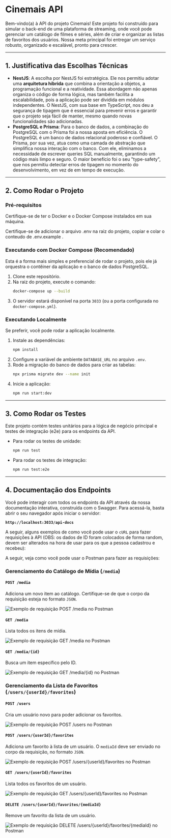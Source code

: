 # Cinemais API

Bem-vindo(a) à API do projeto Cinemais! Este projeto foi construído para simular o back-end de uma plataforma de streaming, onde você pode gerenciar um catálogo de filmes e séries, além de criar e organizar as listas de favoritos dos usuários. Nossa meta principal foi entregar um serviço robusto, organizado e escalável, pronto para crescer.

---

## 1. Justificativa das Escolhas Técnicas

* **NestJS**: A escolha por NestJS foi estratégica. Ele nos permitiu adotar uma **arquitetura híbrida** que combina a orientação a objetos, a programação funcional e a reatividade. Essa abordagem não apenas organiza o código de forma lógica, mas também facilita a escalabilidade, pois a aplicação pode ser dividida em módulos independentes. O NestJS, com sua base em TypeScript, nos deu a segurança de tipagem que é essencial para prevenir erros e garantir que o projeto seja fácil de manter, mesmo quando novas funcionalidades são adicionadas.
* **PostgreSQL e Prisma**: Para o banco de dados, a combinação do PostgreSQL com o Prisma foi a nossa aposta em eficiência. O PostgreSQL é um banco de dados relacional poderoso e confiável. O Prisma, por sua vez, atua como uma camada de abstração que simplifica nossa interação com o banco. Com ele, eliminamos a necessidade de escrever queries SQL manualmente, garantindo um código mais limpo e seguro. O maior benefício foi o seu "type-safety", que nos permitiu detectar erros de tipagem no momento do desenvolvimento, em vez de em tempo de execução.

---

## 2. Como Rodar o Projeto

### Pré-requisitos
Certifique-se de ter o Docker e o Docker Compose instalados em sua máquina.

Certifique-se de adicionar o arquivo .env na raiz do projeto, copiar e colar o conteudo de .env.example .

### Executando com Docker Compose (Recomendado)
Esta é a forma mais simples e preferencial de rodar o projeto, pois ele já orquestra o contêiner da aplicação e o banco de dados PostgreSQL.

1.  Clone este repositório.
2.  Na raiz do projeto, execute o comando:
    ```bash
    docker-compose up --build
    ```
3.  O servidor estará disponível na porta `3033` (ou a porta configurada no `docker-compose.yml`).

### Executando Localmente
Se preferir, você pode rodar a aplicação localmente.

1.  Instale as dependências:
    ```bash
    npm install
    ```
2.  Configure a variável de ambiente `DATABASE_URL` no arquivo `.env`.
3.  Rode a migração do banco de dados para criar as tabelas:
    ```bash
    npx prisma migrate dev --name init
    ```
4.  Inicie a aplicação:
    ```bash
    npm run start:dev
    ```

---

## 3. Como Rodar os Testes

Este projeto contém testes unitários para a lógica de negócio principal e testes de integração (e2e) para os endpoints da API.

* Para rodar os testes de unidade:
    ```bash
    npm run test
    ```
* Para rodar os testes de integração:
    ```bash
    npm run test:e2e
    ```

---

## 4. Documentação dos Endpoints

Você pode interagir com todos os endpoints da API através da nossa documentação interativa, construída com o Swagger. Para acessá-la, basta abrir o seu navegador após iniciar o servidor:

**`http://localhost:3033/api-docs`**

A seguir, alguns exemplos de como você pode usar o `cURL` para fazer requisições à API (OBS: os dados de ID foram colocados de forma random, devem ser alterados na hora de usar para os que a pessoa cadastrou e recebeu):

A seguir, veja como você pode usar o Postman para fazer as requisições:

### Gerenciamento do Catálogo de Mídia (`/media`)

#### **`POST /media`**
Adiciona um novo item ao catálogo. Certifique-se de que o corpo da requisição esteja no formato `JSON`.

![Exemplo de requisição POST /media no Postman](post-method-media.png)

#### **`GET /media`**
Lista todos os itens de mídia.

![Exemplo de requisição GET /media no Postman](get-method-all-medias.png)

#### **`GET /media/{id}`**
Busca um item específico pelo ID.

![Exemplo de requisição GET /media/{id} no Postman](get-method-one-media.png)

### Gerenciamento da Lista de Favoritos (`/users/{userId}/favorites`)

#### **`POST /users`**
Cria um usuário novo para poder adicionar os favoritos.

![Exemplo de requisição POST /users no Postman](post-method-create-user.png)

#### **`POST /users/{userId}/favorites`**
Adiciona um favorito à lista de um usuário. O `mediaId` deve ser enviado no corpo da requisição, no formato `JSON`.

![Exemplo de requisição POST /users/{userId}/favorites no Postman](post-method-add-a-favorite.png)

#### **`GET /users/{userId}/favorites`**
Lista todos os favoritos de um usuário.

![Exemplo de requisição GET /users/{userId}/favorites no Postman](get-method-all-favorites.png)

#### **`DELETE /users/{userId}/favorites/{mediaId}`**
Remove um favorito da lista de um usuário.

![Exemplo de requisição DELETE /users/{userId}/favorites/{mediaId} no Postman](delete-method-favorite.png)